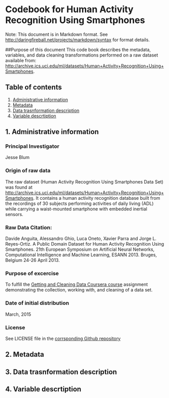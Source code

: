 # Codebook for Human Activity Recognition Using Smartphones

Note: This document is in Markdown format. See <http://daringfireball.net/projects/markdown/syntax> for format details.

##Purpose of this document
This code book describes the metadata, variables, and data cleaning transformations performed on a raw dataset available from: <http://archive.ics.uci.edu/ml/datasets/Human+Activity+Recognition+Using+Smartphones>.

## Table of contents
1. [Administrative information](#admin)
2. [Metadata](#metadata)
3. [Data trasnformation description](#transform)
4. [Variable descrtiption](#variable)

<a id='admin'></a>
## 1. Administrative information

### Principal Investigator
Jesse Blum

### Origin of raw data
The raw dataset (Human Activity Recognition Using Smartphones Data Set) was found at <http://archive.ics.uci.edu/ml/datasets/Human+Activity+Recognition+Using+Smartphones>. It contains a human activity recognition database built from the recordings of 30 subjects performing activities of daily living (ADL) while carrying a waist-mounted smartphone with embedded inertial sensors.

### Raw Data Citation:
Davide Anguita, Alessandro Ghio, Luca Oneto, Xavier Parra and Jorge L. Reyes-Ortiz. A Public Domain Dataset for Human Activity Recognition Using Smartphones. 21th European Symposium on Artificial Neural Networks, Computational Intelligence and Machine Learning, ESANN 2013. Bruges, Belgium 24-26 April 2013. 

### Purpose of excercise
To fulfill the [Getting and Cleaning Data Coursera course](https://class.coursera.org/getdata-012/ "Course website") assignment demonstrating the collection, working with, and cleaning of a data set.

### Date of initial distribution
March, 2015

### License
See  LICENSE file in the [corrsponding Github repository](https://github.com/pszjmb1/Human-Activity-Recognition-Using-Smartphones "Github repo")

<a id='metadata'></a>
## 2. Metadata

<a id='transform'></a>
## 3. Data trasnformation description

<a id='variable'></a>
## 4. Variable descrtiption